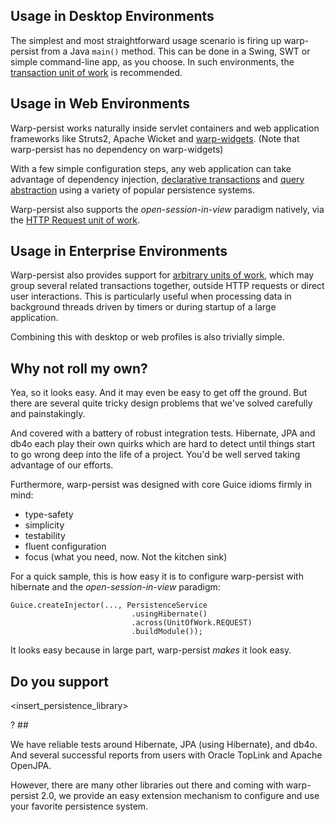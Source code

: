 ## Usage in Desktop Environments ##

The simplest and most straightforward usage scenario is firing up warp-persist from a Java `main()` method. This can be done in a Swing, SWT or simple command-line app, as you choose. In such environments, the [transaction unit of work](TransactionUnitOfWork.md) is recommended.

## Usage in Web Environments ##

Warp-persist works naturally inside servlet containers and web application frameworks like Struts2, Apache Wicket and [warp-widgets](http://code.google.com/p/warp-core). (Note that warp-persist has no dependency on warp-widgets)

With a few simple configuration steps, any web application can take advantage of dependency injection, [declarative transactions](DeclarativeTransactions.md) and [query abstraction](DynamicFinders.md) using a variety of popular persistence systems.

Warp-persist also supports the _open-session-in-view_ paradigm natively, via the [HTTP Request unit of work](OSIVUnitOfWork.md).

## Usage in Enterprise Environments ##

Warp-persist also provides support for [arbitrary units of work](CustomUnitOfWork.md), which may group several related transactions together, outside HTTP requests or direct user interactions. This is particularly useful when processing data in background threads driven by timers or during startup of a large application.

Combining this with desktop or web profiles is also trivially simple.

## Why not roll my own? ##

Yea, so it looks easy. And it may even be easy to get off the ground. But there are several quite tricky design problems that we've solved carefully and painstakingly.

And covered with a battery of robust integration tests. Hibernate, JPA and db4o each play their own quirks which are hard to detect until things start to go wrong deep into the life of a project. You'd be well served taking advantage of our efforts.

Furthermore, warp-persist was designed with core Guice idioms firmly in mind:
  * type-safety
  * simplicity
  * testability
  * fluent configuration
  * focus (what you need, now. Not the kitchen sink)

For a quick sample, this is how easy it is to configure warp-persist with hibernate and the _open-session-in-view_ paradigm:

```
Guice.createInjector(..., PersistenceService
                           .usingHibernate()
                           .across(UnitOfWork.REQUEST)
                           .buildModule());
```

It looks easy because in large part, warp-persist _makes_ it look easy.

## Do you support 

<insert\_persistence\_library>

? ##

We have reliable tests around Hibernate, JPA (using Hibernate), and db4o. And several successful reports from users with Oracle TopLink and Apache OpenJPA.

However, there are many other libraries out there and coming with warp-persist 2.0, we provide an easy extension mechanism to configure and use your favorite persistence system.